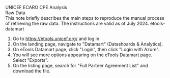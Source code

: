 UNICEF ECARO CPE Analysis  
Raw Data  
This note briefly describes the main steps to reproduce the manual process of retrieving the raw data. The 
instructions are valid as of July 2024.
etools-datamart  
1.  Go to https://etools.unicef.org/ and log in.
2.  On the landing page, navigate to "Datamart" (Datashoards & Analytics).
3.  On eTools Datamart page, click "Login", then click "Login with Azure".
4.  You will see more options appearing on the eTools Datamart page. Select "Exports".
5.  On the listing page, search for "Full Partner Agreement List" and download the file.
